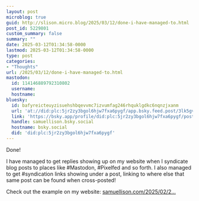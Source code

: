 ```yaml
---
layout: post
microblog: true
guid: http://slison.micro.blog/2025/03/12/done-i-have-managed-to.html
post_id: 5229801
custom_summary: false
summary: ""
date: 2025-03-12T01:34:58-0000
lastmod: 2025-03-12T01:34:58-0000
type: post
categories:
- "Thoughts"
url: /2025/03/12/done-i-have-managed-to.html
mastodon:
  id: 114146889792310802
  username: 
  hostname: 
bluesky:
  id: bafyreicteuyzisuehshbqevvmc7izvumfag246rhquklgdkc6nqnzjxanm
  url: 'at://did:plc:5jr2zy3bgol6hjw7fxa6pygf/app.bsky.feed.post/3lk5gvsesue2q'
  link: 'https://bsky.app/profile/did:plc:5jr2zy3bgol6hjw7fxa6pygf/post/3lk5gvsesue2q'
  handle: samuellison.bsky.social
  hostname: bsky.social
  did: 'did:plc:5jr2zy3bgol6hjw7fxa6pygf'
---
```

Done!

I have managed to get replies showing up on my website when I syndicate blog posts to places like #Mastodon, #Pixelfed and so forth. I also managed to get #syndication links showing under a post, linking to where else that same post can be found when cross-posted!

Check out the example on my website: [samuellison.com/2025/02/2...](https://samuellison.com/2025/02/28/now-that-i-am-on.html)
